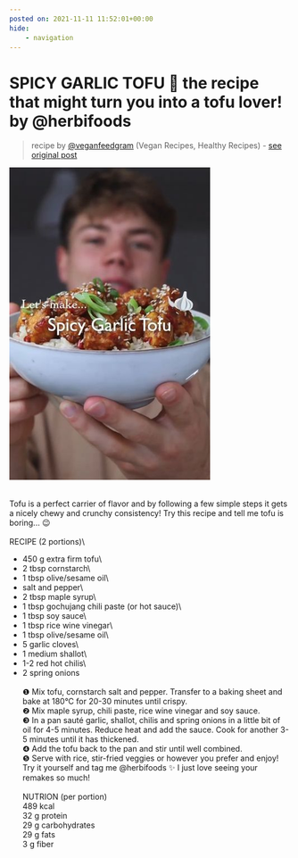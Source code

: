 ```yaml
---
posted on: 2021-11-11 11:52:01+00:00
hide:
    - navigation
---
```


# SPICY GARLIC TOFU 🧄 the recipe that might turn you into a tofu lover! by @herbifoods 

> recipe by [@veganfeedgram](https://www.instagram.com/veganfeedgram/) 
(Vegan Recipes, Healthy Recipes) - [see original post](https://instagram.com/p/CWInEUZpRjL)

![](../img/veganfeedgram_11-11-2021_1111.png)

⠀\
Tofu is a perfect carrier of flavor and by following a few simple steps it gets a nicely chewy and crunchy consistency! Try this recipe and tell me tofu is boring... 😉\
⠀\
RECIPE (2 portions)\
- 450 g extra firm tofu\
- 2 tbsp cornstarch\
- 1 tbsp olive/sesame oil\
- salt and pepper\
- 2 tbsp maple syrup\
- 1 tbsp gochujang chili paste (or hot sauce)\
- 1 tbsp soy sauce\
- 1 tbsp rice wine vinegar\
- 1 tbsp olive/sesame oil\
- 5 garlic cloves\
- 1 medium shallot\
- 1-2 red hot chilis\
- 2 spring onions\
⠀\
❶ Mix tofu, cornstarch salt and pepper. Transfer to a baking sheet and bake at 180°C for 20-30 minutes until crispy.\
❷ Mix maple syrup, chili paste, rice wine vinegar and soy sauce.\
❸ In a pan sauté garlic, shallot, chilis and spring onions in a little bit of oil for 4-5 minutes. Reduce heat and add the sauce. Cook for another 3-5 minutes until it has thickened.\
❹ Add the tofu back to the pan and stir until well combined.\
❺ Serve with rice, stir-fried veggies or however you prefer and enjoy!\
Try it yourself and tag me @herbifoods ✨ I just love seeing your remakes so much!\
⠀ \
NUTRION (per portion)\
489 kcal\
32 g protein\
29 g carbohydrates\
29 g fats\
3 g fiber 
